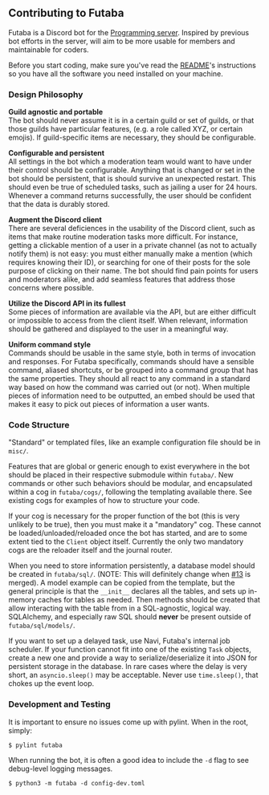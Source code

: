 ## Contributing to Futaba
Futaba is a Discord bot for the [Programming server](https://discord.gg/010z0Kw1A9ql5c1Qe). Inspired by previous bot efforts in the server, will aim to be more usable for members and maintainable for coders.

Before you start coding, make sure you've read the [README](README)'s instructions so you have all the software you need installed on your machine.

### Design Philosophy
**Guild agnostic and portable**  
The bot should never assume it is in a certain guild or set of guilds, or that those guilds have particular features, (e.g. a role called XYZ, or certain emojis). If guild-specific items are necessary, they should be configurable.

**Configurable and persistent**  
All settings in the bot which a moderation team would want to have under their control should be configurable. Anything that is changed or set in the bot should be persistent, that is should survive an unexpected restart. This should even be true of scheduled tasks, such as jailing a user for 24 hours. Whenever a command returns successfully, the user should be confident that the data is durably stored.

**Augment the Discord client**  
There are several deficiences in the usability of the Discord client, such as items that make routine moderation tasks more difficult. For instance, getting a clickable mention of a user in a private channel (as not to actually notify them) is not easy: you must either manually make a mention (which requires knowing their ID), or searching for one of their posts for the sole purpose of clicking on their name. The bot should find pain points for users and moderators alike, and add seamless features that address those concerns where possible.

**Utilize the Discord API in its fullest**  
Some pieces of information are available via the API, but are either difficult or impossible to access from the client itself. When relevant, information should be gathered and displayed to the user in a meaningful way.

**Uniform command style**  
Commands should be usable in the same style, both in terms of invocation and responses. For Futaba specifically, commands should have a sensible command, aliased shortcuts, or be grouped into a command group that has the same properties. They should all react to any command in a standard way based on how the command was carried out (or not). When multiple pieces of information need to be outputted, an embed should be used that makes it easy to pick out pieces of information a user wants.

### Code Structure
"Standard" or templated files, like an example configuration file should be in `misc/`.

Features that are global or generic enough to exist everywhere in the bot should be placed in their respective submodule within `futaba/`. New commands or other such behaviors should be modular, and encapsulated within a cog in `futaba/cogs/`, following the templating available there. See existing cogs for examples of how to structure your code.

If your cog is necessary for the proper function of the bot (this is very unlikely to be true), then you must make it a "mandatory" cog. These cannot be loaded/unloaded/reloaded once the bot has started, and are to some extent tied to the `Client` object itself. Currently the only two mandatory cogs are the reloader itself and the journal router.

When you need to store information persistently, a database model should be created in `futaba/sql/`. (NOTE: This will definitely change when [#13](https://github.com/strinking/futaba/issues/13) is merged). A model example can be copied from the template, but the general principle is that the `__init__` declares all the tables, and sets up in-memory caches for tables as needed. Then methods should be created that allow interacting with the table from in a SQL-agnostic, logical way. SQLAlchemy, and especially raw SQL should **never** be present outside of `futaba/sql/models/`.

If you want to set up a delayed task, use Navi, Futaba's internal job scheduler. If your function cannot fit into one of the existing `Task` objects, create a new one and provide a way to serialize/deserialize it into JSON for persistent storage in the database. In rare cases where the delay is very short, an `asyncio.sleep()` may be acceptable. Never use `time.sleep()`, that chokes up the event loop.

### Development and Testing
It is important to ensure no issues come up with pylint. When in the root, simply:
```
$ pylint futaba
```

When running the bot, it is often a good idea to include the `-d` flag to see debug-level logging messages.
```
$ python3 -m futaba -d config-dev.toml
```
